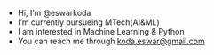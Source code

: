 - Hi, I’m @eswarkoda
- I’m currently pursueing MTech(AI&ML)
- I am interested in Machine Learning & Python
- You can reach me through koda.eswar@gmail.com

<!---
eswarkoda/eswarkoda is a ✨ special ✨ repository because its `README.md` (this file) appears on your GitHub profile.
You can click the Preview link to take a look at your changes.
--->
